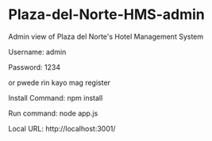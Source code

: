 # Plaza-del-Norte-HMS-admin
Admin view of Plaza del Norte's Hotel Management System

Username: admin

Password: 1234

or pwede rin kayo mag register

Install Command: npm install

Run command:
node app.js

Local URL:
http://localhost:3001/
